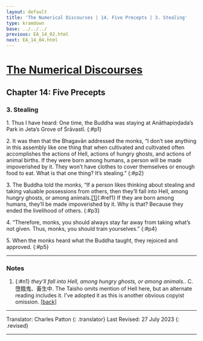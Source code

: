```yaml
---
layout: default
title: 'The Numerical Discourses | 14. Five Precepts | 3. Stealing'
type: kramdown
base: ../../../
previous: EA_14_02.html
next: EA_14_04.html
---
```


# [The Numerical Discourses](../index.html)
## Chapter 14: Five Precepts
### 3. Stealing

1\. Thus I have heard: One time, the Buddha was staying at Anāthapiṇḍada’s Park in Jeta’s Grove of Śrāvastī.
{:#p1}

2\. It was then that the Bhagavān addressed the monks, “I don’t see anything in this assembly like one thing that when cultivated and cultivated often accomplishes the actions of Hell, actions of hungry ghosts, and actions of animal births. If they were born among humans, a person will be made impoverished by it. They won’t have clothes to cover themselves or enough food to eat. What is that one thing? It’s stealing.”
{:#p2}

3\. The Buddha told the monks, “If a person likes thinking about stealing and taking valuable possessions from others, then they’ll fall into Hell, among hungry ghosts, or among animals.[\[1\]](#n1){:#ref1} If they are born among humans, they’ll be made impoverished by it. Why is that? Because they ended the livelihood of others.
{:#p3}

4\. “Therefore, monks, you should always stay far away from taking what’s not given. Thus, monks, you should train yourselves.”
{:#p4}

5\. When the monks heard what the Buddha taught, they rejoiced and approved.
{:#p5}

---

### Notes

1. {:#n1} <em>they’ll fall into Hell, among hungry ghosts, or among animals.</em>. C. 墮餓鬼、畜生中. The Taisho omits mention of Hell here, but an alternate reading includes it. I’ve adopted it as this is another obvious copyist omission. [\[back\]](#ref1)

---

Translator: Charles Patton
{: .translator}
Last Revised: 27 July 2023
{: .revised}

---